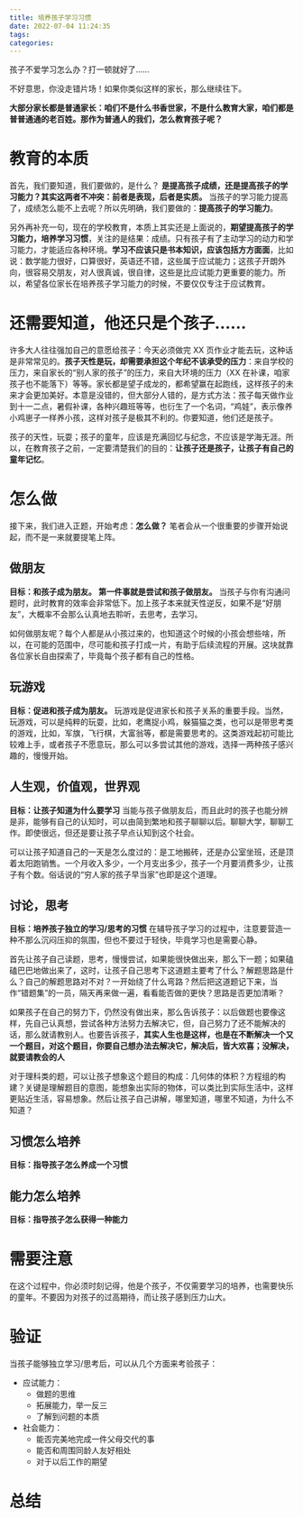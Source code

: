 ```yaml
---
title: 培养孩子学习习惯
date: 2022-07-04 11:24:35
tags:
categories:
---
```


孩子不爱学习怎么办？打一顿就好了……

不好意思，你没走错片场！如果你类似这样的家长，那么继续往下。

**大部分家长都是普通家长：咱们不是什么书香世家，不是什么教育大家，咱们都是普普通通的老百姓。那作为普通人的我们，怎么教育孩子呢？**
<!-- more -->

# 教育的本质
首先，我们要知道，我们要做的，是什么？ **是提高孩子成绩，还是提高孩子的学习能力？其实这两者不冲突：前者是表现，后者是实质。** 当孩子的学习能力提高了，成绩怎么能不上去呢？所以先明确，我们要做的：**提高孩子的学习能力**。

另外再补充一句，现在的学校教育，本质上其实还是上面说的，**期望提高孩子的学习能力，培养学习习惯**，关注的是结果：成绩。只有孩子有了主动学习的动力和学习能力，才能适应各种环境。**学习不应该只是书本知识，应该包括方方面面**，比如说：数学能力很好，口算很好，英语还不错，这些属于应试能力；这孩子开朗外向，很容易交朋友，对人很真诚，很自律，这些是比应试能力更重要的能力。所以，希望各位家长在培养孩子学习能力的时候，不要仅仅专注于应试教育。

# 还需要知道，他还只是个孩子……
许多大人往往强加自己的意愿给孩子：今天必须做完 XX 页作业才能去玩，这种话是非常常见的。**孩子天性是玩，却需要承担这个年纪不该承受的压力**：来自学校的压力，来自家长的“别人家的孩子”的压力，来自大环境的压力（XX 在补课，咱家孩子也不能落下）等等。家长都是望子成龙的，都希望赢在起跑线，这样孩子的未来才会更加美好。本意是没错的，但大部分人错的，是方式方法：孩子每天做作业到十一二点，暑假补课，各种兴趣班等等，也衍生了一个名词，“鸡娃”，表示像养小鸡崽子一样养小孩，这样对孩子是极其不利的。你要知道，他们还是孩子。

孩子的天性，玩耍；孩子的童年，应该是充满回忆与纪念，不应该是学海无涯。所以，在教育孩子之前，一定要清楚我们的目的：**让孩子还是孩子，让孩子有自己的童年记忆**。

# 怎么做
接下来，我们进入正题，开始考虑：**怎么做？** 笔者会从一个很重要的步骤开始说起，而不是一来就要提笔上阵。
## 做朋友
**目标：和孩子成为朋友。**
**第一件事就是尝试和孩子做朋友。** 当孩子与你有沟通问题时，此时教育的效率会非常低下。加上孩子本来就天性逆反，如果不是“好朋友”，大概率不会那么认真地去聆听，去思考，去学习。

如何做朋友呢？每个人都是从小孩过来的，也知道这个时候的小孩会想些啥，所以，在可能的范围中，尽可能和孩子打成一片，有助于后续流程的开展。这块就靠各位家长自由探索了，毕竟每个孩子都有自己的性格。

## 玩游戏
**目标：促进和孩子成为朋友。**
玩游戏是促进家长和孩子关系的重要手段。当然，玩游戏，可以是纯粹的玩耍，比如，老鹰捉小鸡，躲猫猫之类，也可以是带思考类的游戏，比如，军旗，飞行棋，大富翁等，都是需要思考的。这类游戏起初可能比较难上手，或者孩子不愿意玩，那么可以多尝试其他的游戏，选择一两种孩子感兴趣的，慢慢开始。

## 人生观，价值观，世界观
**目标：让孩子知道为什么要学习**
当能与孩子做朋友后，而且此时的孩子也能分辨是非，能够有自己的认知时，可以由简到繁地和孩子聊聊以后。聊聊大学，聊聊工作。即使很远，但还是要让孩子早点认知到这个社会。

可以让孩子知道自己的一天是怎么度过的：是工地搬砖，还是办公室坐班，还是顶着太阳跑销售。一个月收入多少，一个月支出多少，孩子一个月要消费多少，让孩子有个数。俗话说的“穷人家的孩子早当家”也即是这个道理。

## 讨论，思考
**目标：培养孩子独立的学习/思考的习惯**
在辅导孩子学习的过程中，注意要营造一种不那么沉闷压抑的氛围，但也不要过于轻快，毕竟学习也是需要心静。

首先让孩子自己读题，思考，慢慢尝试，如果能很快做出来，那么下一题；如果磕磕巴巴地做出来了，这时，让孩子自己思考下这道题主要考了什么？解题思路是什么？自己的解题思路对不对？一开始绕了什么弯路？然后把这道题记下来，当作“错题集”的一员，隔天再来做一遍，看看能否做的更快？思路是否更加清晰？

如果孩子在自己的努力下，仍然没有做出来，那么告诉孩子：以后做题也要像这样，先自己认真想，尝试各种方法努力去解决它，但，自己努力了还不能解决的话，那么就请教别人。也要告诉孩子，**其实人生也是这样，也是在不断解决一个又一个题目，对这个题目，你要自己想办法去解决它，解决后，皆大欢喜；没解决，就要请教会的人**

对于理科类的题，可以让孩子想象这个题目的构成：几何体的体积？方程组的构建？关键是理解题目的意图，能想象出实际的物体，可以类比到实际生活中，这样更贴近生活，容易想象。然后让孩子自己讲解，哪里知道，哪里不知道，为什么不知道？

## 习惯怎么培养
**目标：指导孩子怎么养成一个习惯**
## 能力怎么培养
**目标：指导孩子怎么获得一种能力**

# 需要注意
在这个过程中，你必须时刻记得，他是个孩子，不仅需要学习的培养，也需要快乐的童年。不要因为对孩子的过高期待，而让孩子感到压力山大。

# 验证
当孩子能够独立学习/思考后，可以从几个方面来考验孩子：
- 应试能力：
	- 做题的思维
	- 拓展能力，举一反三
	- 了解到问题的本质
- 社会能力：
	- 能否完美地完成一件父母交代的事
	- 能否和周围同龄人友好相处
	- 对于以后工作的期望

# 总结

